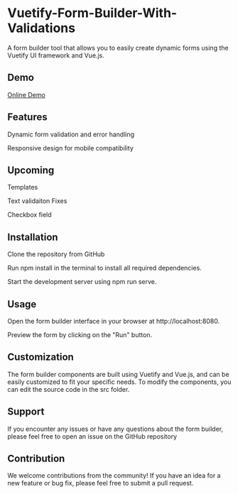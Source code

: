 # Vuetify-Form-Builder-With-Validations

A form builder tool that allows you to easily create dynamic forms using the Vuetify UI framework and Vue.js.

## Demo
<p>
    <a href="https://voidrlm.github.io/Vuetify-Form-Builder-With-Validations/#/dashboard" target="_blank">Online Demo</a>
</p>

## Features

Dynamic form validation and error handling

Responsive design for mobile compatibility

## Upcoming

Templates

Text validaiton Fixes

Checkbox field

## Installation

Clone the repository from GitHub

Run npm install in the terminal to install all required dependencies.

Start the development server using npm run serve.

## Usage

Open the form builder interface in your browser at http://localhost:8080.

Preview the form by clicking on the "Run" button.

## Customization

The form builder components are built using Vuetify and Vue.js, and can be easily customized to fit your specific needs. To modify the components, you can edit the source code in the src folder.

## Support

If you encounter any issues or have any questions about the form builder, please feel free to open an issue on the GitHub repository

## Contribution

We welcome contributions from the community! If you have an idea for a new feature or bug fix, please feel free to submit a pull request.
